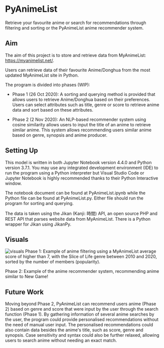 # PyAnimeList
Retrieve your favourite anime or search for recommendations through filtering and sorting or the PyAnimeList anime recommender system.

## Aim
The aim of this project is to store and retrieve data from MyAnimeList: https://myanimelist.net/.

Users can retrieve data of their favourite Anime/Donghua from the most updated MyAnimeList site in Python.

The program is divided into phases (WIP):
* Phase 1 (26 Oct 2020): A sorting and querying method is provided that allows users to retrieve Anime/Donghua based on their preferences. Users can select attributes such as title, genre or score to retrieve anime data and sort based on these attributes.

* Phase 2 (2 Nov 2020): An NLP-based recommender system using cosine similarity allows users to input the title of an anime to retrieve similar anime. This system allows recommending users similar anime based on genre, synopsis and anime producer.

## Setting Up
This model is written in both Jupyter Notebook version 4.4.0 and Python version 3.7.1. You may use any integrated development environment (IDE)
to run the program using a Python interpreter but Visual Studio Code or Jupyter Notebook is highly recommended thanks to their Python Interactive window.

The notebook document can be found at PyAnimeList.ipynb while the Python file can be found at PyAnimeList.py. Either file should run the program for sorting
and querying. 

The data is taken using the Jikan (Kanji: 時間) API, an open source PHP and REST API that parses website data from MyAnimeList. There is a Python wrapper for Jikan
using JikanPy.

## Visuals
![visuals](https://imgur.com/GwsGDVS.jpg)
Phase 1: Example of anime filtering using a MyAnimeList average score of higher than 7, with the Slice of Life genre between 2010 and 2020, sorted by the number of members (popularity).

<blockquote class="imgur-embed-pub" lang="en" data-id="a/q6ZiQNh"  ><a href="//imgur.com/a/q6ZiQNh"></a></blockquote><script async src="//s.imgur.com/min/embed.js" charset="utf-8"></script>
Phase 2: Example of the anime recommender system, recommending anime similar to New Game!

## Future Work
Moving beyond Phase 2, PyAnimeList can recommend users anime (Phase 2) based on genre and score that were input by the user through the search function (Phase 1). By gathering information of several anime searches by the user, the program could provide personalised recommendations without the need of manual user input. The personalised recommendations could also contain data besides the anime's title, such as score, genre and synopsis. Case sensitivity and syntax could also be further relaxed, allowing users to search anime without needing an exact match. 
